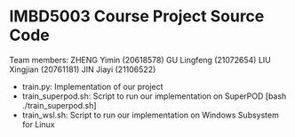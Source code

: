 # IMBD5003 Course Project Source Code

Team members:
ZHENG Yimin (20618578)
GU Lingfeng (21072654)
LIU Xingjian (20761181)
JIN Jiayi (21106522)

- train.py: Implementation of our project
- train_superpod.sh: Script to run our implementation on SuperPOD [bash ./train_superpod.sh]
- train_wsl.sh: Script to run our implementation on Windows Subsystem for Linux